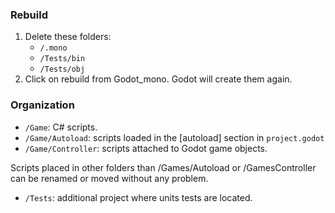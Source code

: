 ### Rebuild
1. Delete these folders:
   - `/.mono`
   - `/Tests/bin`
   - `/Tests/obj`
2. Click on rebuild from Godot_mono. Godot will create them again.

### Organization

- `/Game`: C# scripts.
- `/Game/Autoload`: scripts loaded in the [autoload] section in `project.godot`
- `/Game/Controller`: scripts attached to Godot game objects.

Scripts placed in other folders than /Games/Autoload or /GamesController can be renamed or moved without any problem.

- `/Tests`: additional project where units tests are located.
